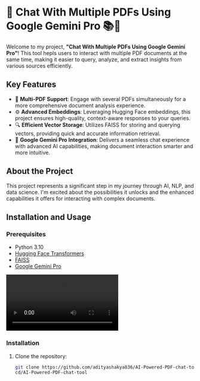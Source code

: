 # 🚀 Chat With Multiple PDFs Using Google Gemini Pro 📚💬

Welcome to my project, **"Chat With Multiple PDFs Using Google Gemini Pro"**! This tool hepls users to interact with multiple PDF documents at the same time, making it easier to query, analyze, and extract insights from various sources efficiently.

## Key Features

- 📝 **Multi-PDF Support**: Engage with several PDFs simultaneously for a more comprehensive document analysis experience.
- ⚙️ **Advanced Embeddings**: Leveraging Hugging Face embeddings, this project ensures high-quality, context-aware responses to your queries.
- 🔍 **Efficient Vector Storage**: Utilizes FAISS for storing and querying vectors, providing quick and accurate information retrieval.
- 🤖 **Google Gemini Pro Integration**: Delivers a seamless chat experience with advanced AI capabilities, making document interaction smarter and more intuitive.

## About the Project

This project represents a significant step in my journey through AI, NLP, and data science. I'm excited about the possibilities it unlocks and the enhanced capabilities it offers for interacting with complex documents.

## Installation and Usage

### Prerequisites
- Python 3.10
- [Hugging Face Transformers](https://huggingface.co/transformers/)
- [FAISS](https://github.com/facebookresearch/faiss)
- [Google Gemini Pro](https://gemini.google.com/)

<video src="https://github.com/adityashakya836/AI-Powered-PDF-chat-tool/blob/master/chat%20with%20pdf.mp4" controls="controls" style="max-width: 100%; height: auto;">
  Your browser does not support the video tag.
</video>


### Installation
1. Clone the repository:
   ```bash
   git clone https://github.com/adityashakya836/AI-Powered-PDF-chat-tool.git
   cd/AI-Powered-PDF-chat-tool
